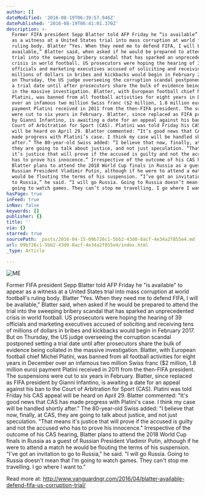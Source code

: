 ```yaml
---
author: []
dateModified: '2016-08-19T06:39:57.946Z'
datePublished: '2016-08-19T06:41:01.370Z'
description: >-
  Former FIFA president Sepp Blatter told AFP Friday he “is available” to appear
  as a witness at a United States trial into mass corruption at world football’s
  ruling body. Blatter “Yes. When they need me to defend FIFA, I will be
  available,” Blatter said, when asked if he would be prepared to attend the
  trial into the sweeping bribery scandal that has sparked an unprecedented
  crisis in world football. US prosecutors were hoping the hearing of 39
  officials and marketing executives accused of soliciting and receiving tens of
  millions of dollars in bribes and kickbacks would begin in February 2017. But
  on Thursday, the US judge overseeing the corruption scandal postponed setting
  a trial date until after prosecutors share the bulk of evidence being collated
  in the massive investigation. Blatter, with European football chief Michel
  Platini, was banned from all football activities for eight years in December
  over an infamous two million Swiss franc ($2 million, 1.8 million euro)
  payment Platini received in 2011 from the then-FIFA president. The suspensions
  were cut to six years in February. Blatter, since replaced as FIFA president
  by Gianni Infantino, is awaiting a date for an appeal against his ban to the
  Court of Arbitration for Sport (CAS). Platini was told Friday his CAS appeal
  will be heard on April 29. Blatter commented: “It’s good news that CAS has
  made progress with Platini’s case. I think my case will be handled shortly
  after.” The 80-year-old Swiss added: “I believe that now, finally, at CAS,
  they are going to talk about justice, and not just speculation. “That means
  it’s justice that will prove if the accused is guilty and not the accused who
  has to prove his innocence.” Irrespective of the outcome of his CAS hearing,
  Blatter plans to attend the 2018 World Cup finals in Russia as a guest of
  Russian President Vladimir Putin, although if he were to attend a match he
  would be flouting the terms of his suspension. “I’ve got an invitation to go
  to Russia,” he said. “I will go Russia. Going to Russia doesn’t mean that I’m
  going to watch games. They can’t stop me travelling. I go where I want to.”
hasPage: true
inFeed: true
inNav: false
keywords: []
publisher: {}
title: ''
via: {}
starred: true
sourcePath: _posts/2016-04-15-09b726c1-5bb2-43d0-8acf-4e34a2f855e4.md
url: 09b726c1-5bb2-43d0-8acf-4e34a2f855e4/index.html
_type: Article

---
```

![ME ](https://the-grid-user-content.s3-us-west-2.amazonaws.com/d9a8e1c6-ef35-4284-85b5-3abc7ec051bc.jpg)

Former FIFA president Sepp Blatter told AFP Friday he "is available" to appear as a witness at a United States trial into mass corruption at world football's ruling body. Blatter "Yes. When they need me to defend FIFA, I will be available," Blatter said, when asked if he would be prepared to attend the trial into the sweeping bribery scandal that has sparked an unprecedented crisis in world football. US prosecutors were hoping the hearing of 39 officials and marketing executives accused of soliciting and receiving tens of millions of dollars in bribes and kickbacks would begin in February 2017\. But on Thursday, the US judge overseeing the corruption scandal postponed setting a trial date until after prosecutors share the bulk of evidence being collated in the massive investigation. Blatter, with European football chief Michel Platini, was banned from all football activities for eight years in December over an infamous two million Swiss franc ($2 million, 1.8 million euro) payment Platini received in 2011 from the then-FIFA president. The suspensions were cut to six years in February. Blatter, since replaced as FIFA president by Gianni Infantino, is awaiting a date for an appeal against his ban to the Court of Arbitration for Sport (CAS). Platini was told Friday his CAS appeal will be heard on April 29\. Blatter commented: "It's good news that CAS has made progress with Platini's case. I think my case will be handled shortly after." The 80-year-old Swiss added: "I believe that now, finally, at CAS, they are going to talk about justice, and not just speculation. "That means it's justice that will prove if the accused is guilty and not the accused who has to prove his innocence." Irrespective of the outcome of his CAS hearing, Blatter plans to attend the 2018 World Cup finals in Russia as a guest of Russian President Vladimir Putin, although if he were to attend a match he would be flouting the terms of his suspension. "I've got an invitation to go to Russia," he said. "I will go Russia. Going to Russia doesn't mean that I'm going to watch games. They can't stop me travelling. I go where I want to."

Read more at: http://www.vanguardngr.com/2016/04/blatter-available-defend-fifa-us-corruption-trial/
